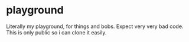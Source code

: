 # playground
Literally my playground, for things and bobs. Expect very very bad code. This is only public so i can clone it easily.
